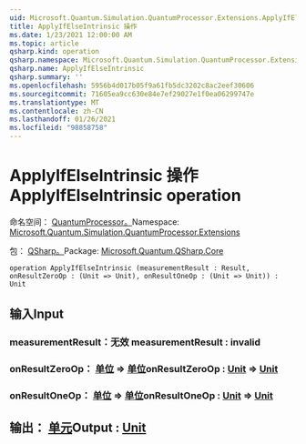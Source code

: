 ```yaml
---
uid: Microsoft.Quantum.Simulation.QuantumProcessor.Extensions.ApplyIfElseIntrinsic
title: ApplyIfElseIntrinsic 操作
ms.date: 1/23/2021 12:00:00 AM
ms.topic: article
qsharp.kind: operation
qsharp.namespace: Microsoft.Quantum.Simulation.QuantumProcessor.Extensions
qsharp.name: ApplyIfElseIntrinsic
qsharp.summary: ''
ms.openlocfilehash: 5956b4d017b05f9a61fb5dc3202c8ac2eef30606
ms.sourcegitcommit: 71605ea9cc630e84e7ef29027e1f0ea06299747e
ms.translationtype: MT
ms.contentlocale: zh-CN
ms.lasthandoff: 01/26/2021
ms.locfileid: "98858758"
---
```

# <a name="applyifelseintrinsic-operation"></a><span data-ttu-id="630c6-102">ApplyIfElseIntrinsic 操作</span><span class="sxs-lookup"><span data-stu-id="630c6-102">ApplyIfElseIntrinsic operation</span></span>

<span data-ttu-id="630c6-103">命名空间： [QuantumProcessor。](xref:Microsoft.Quantum.Simulation.QuantumProcessor.Extensions)</span><span class="sxs-lookup"><span data-stu-id="630c6-103">Namespace: [Microsoft.Quantum.Simulation.QuantumProcessor.Extensions](xref:Microsoft.Quantum.Simulation.QuantumProcessor.Extensions)</span></span>

<span data-ttu-id="630c6-104">包： [QSharp。](https://nuget.org/packages/Microsoft.Quantum.QSharp.Core)</span><span class="sxs-lookup"><span data-stu-id="630c6-104">Package: [Microsoft.Quantum.QSharp.Core](https://nuget.org/packages/Microsoft.Quantum.QSharp.Core)</span></span>




```qsharp
operation ApplyIfElseIntrinsic (measurementResult : Result, onResultZeroOp : (Unit => Unit), onResultOneOp : (Unit => Unit)) : Unit
```


## <a name="input"></a><span data-ttu-id="630c6-105">输入</span><span class="sxs-lookup"><span data-stu-id="630c6-105">Input</span></span>

### <a name="measurementresult--__invalidresult__"></a><span data-ttu-id="630c6-106">measurementResult：__无效 <Result>__</span><span class="sxs-lookup"><span data-stu-id="630c6-106">measurementResult : __invalid<Result>__</span></span>




### <a name="onresultzeroop--unit--unit"></a><span data-ttu-id="630c6-107">onResultZeroOp： [单位](xref:microsoft.quantum.lang-ref.unit) => [单位](xref:microsoft.quantum.lang-ref.unit)</span><span class="sxs-lookup"><span data-stu-id="630c6-107">onResultZeroOp : [Unit](xref:microsoft.quantum.lang-ref.unit) => [Unit](xref:microsoft.quantum.lang-ref.unit)</span></span> 




### <a name="onresultoneop--unit--unit"></a><span data-ttu-id="630c6-108">onResultOneOp： [单位](xref:microsoft.quantum.lang-ref.unit) => [单位](xref:microsoft.quantum.lang-ref.unit)</span><span class="sxs-lookup"><span data-stu-id="630c6-108">onResultOneOp : [Unit](xref:microsoft.quantum.lang-ref.unit) => [Unit](xref:microsoft.quantum.lang-ref.unit)</span></span> 





## <a name="output--unit"></a><span data-ttu-id="630c6-109">输出： [单元](xref:microsoft.quantum.lang-ref.unit)</span><span class="sxs-lookup"><span data-stu-id="630c6-109">Output : [Unit](xref:microsoft.quantum.lang-ref.unit)</span></span>

